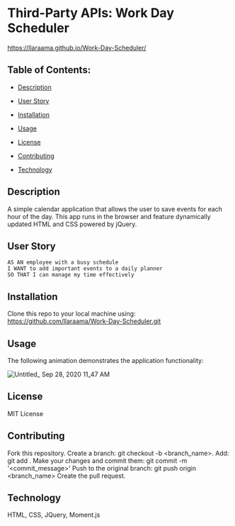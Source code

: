 # Third-Party APIs: Work Day Scheduler
 https://llaraama.github.io/Work-Day-Scheduler/
 
  ## Table of Contents:
  * [Description](#Description)
 
  * [User Story](#User-Story)
  
  * [Installation](#Installation)

  * [Usage](#Usage)

  * [License](#License)

  * [Contributing](#Contributing)

  * [Technology](#Technology)
 
## Description
A simple calendar application that allows the user to save events for each hour of the day. This app runs in the browser and feature dynamically updated HTML and CSS powered by jQuery.

## User Story

```
AS AN employee with a busy schedule
I WANT to add important events to a daily planner
SO THAT I can manage my time effectively
```
## Installation
Clone this repo to your local machine using: https://github.com/llaraama/Work-Day-Scheduler.git

## Usage 

The following animation demonstrates the application functionality:

![Untitled_ Sep 28, 2020 11_47 AM](https://user-images.githubusercontent.com/62354759/94455344-f0a94980-0180-11eb-8a21-1ebe26fe6db2.gif)


## License
MIT License

## Contributing
Fork this repository. Create a branch: git checkout -b <branch_name>. Add: git add . Make your changes and commit them: git commit -m '<commit_message>' Push to the original branch: git push origin <branch_name> Create the pull request.

## Technology 
HTML, CSS, JQuery, Moment.js
